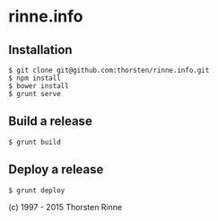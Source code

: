 # rinne.info

## Installation

    $ git clone git@github.com:thorsten/rinne.info.git
    $ npm install
    $ bower install
    $ grunt serve

## Build a release

    $ grunt build

## Deploy a release

    $ grunt deploy

(c) 1997 - 2015 Thorsten Rinne